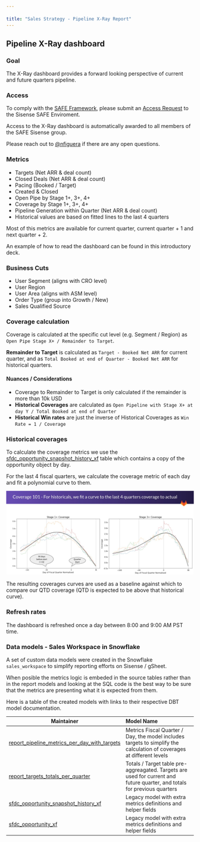 ```yaml
---

title: "Sales Strategy - Pipeline X-Ray Report"
---
```








## Pipeline X-Ray dashboard

### Goal

The X-Ray dashboard provides a forward looking perspective of current and future quarters pipeline.

### Access

To comply with the [SAFE Framework](/handbook/legal/safe-framework/), please submit an [Access Request](/handbook/business-technology/team-member-enablement/onboarding-access-requests/access-requests/) to the Sisense SAFE Enviroment.

Access to the X-Ray dashboard is automatically awarded to all members of the SAFE Sisense group.

Please reach out to [@nfiguera](https://gitlab.com/nfiguera) if there are any open questions.

### Metrics

- Targets  (Net ARR & deal count)
- Closed Deals (Net ARR & deal count)
- Pacing (Booked / Target)
- Created & Closed
- Open Pipe by Stage 1+, 3+, 4+
- Coverage by Stage 1+, 3+, 4+
- Pipeline Generation within Quarter (Net ARR & deal count)
- Historical values are based on fitted lines to the last 4 quarters

Most of this metrics are available for current quarter, current quarter + 1 and next quarter + 2.

An example of how to read the dashboard can be found in this introductory deck.

### Business Cuts

- User Segment (aligns with CRO level)
- User Region
- User Area (aligns with ASM level)
- Order Type (group into Growth / New)
- Sales Qualified Source

### Coverage calculation

Coverage is calculated at the specific cut level (e.g. Segment / Region) as `Open Pipe Stage X+ / Remainder to Target`.

**Remainder to Target** is calculated as  `Target - Booked Net ARR` for current quarter, and as `Total Booked at end of Quarter - Booked Net ARR` for historical quarters.

#### Nuances / Considerations

- Coverage to Remainder to Target is only calculated if the remainder is more than 10k USD
- **Historical Coverages** are calculated as `Open Pipeline with Stage X+ at day Y / Total Booked at end of Quarter`
- **Historical Win rates** are just the inverse of Historical Coverages as `Win Rate = 1 / Coverage`

### Historical coverages

To calculate the coverage metrics we use the [sfdc_opportunity_snapshot_history_xf](https://dbt.gitlabdata.com/#!/model/model.gitlab_snowflake.wk_sales_sfdc_opportunity_snapshot_history_xf) table which contains a copy of the opportunity object by day.

For the last 4 fiscal quarters, we calculate the coverage metric of each day and fit a polynomial curve to them.

![Historical coverages curve fitting](coverage_curve_fitting.jpg "Historical Coverage Curve Fitting")

The resulting coverages curves are used as a baseline against which to compare our QTD coverage (QTD is expected to be above that historical curve).

### Refresh rates

The dashboard is refreshed once a day between 8:00 and 9:00 AM PST time.

### Data models - Sales Workspace in Snowflake

A set of custom data models were created in the Snowflake `sales_workspace` to simplify reporting efforts on Sisense / gSheet.

When posible the metrics logic is embeded in the source tables rather than in the report models and looking at the SQL code is the best way to be sure that the metrics are presenting what it is expected from them.

Here is a table of the created models with links to their respective DBT model documentation.

| Maintainer| Model Name |
| ----- | :----- |
| [report_pipeline_metrics_per_day_with_targets](https://dbt.gitlabdata.com/#!/model/model.gitlab_snowflake.wk_sales_report_pipeline_metrics_per_day_with_targets)  | Metrics Fiscal Quarter / Day, the model includes targets to simplify the calculation of coverages at different levels |
| [report_targets_totals_per_quarter](https://dbt.gitlabdata.com/#!/model/model.gitlab_snowflake.wk_sales_report_targets_totals_per_quarter)  | Totals / Target table pre-aggreagated. Targets are used for current and future quarter, and totals for previous quarters |
| [sfdc_opportunity_snapshot_history_xf](https://dbt.gitlabdata.com/#!/model/model.gitlab_snowflake.wk_sales_sfdc_opportunity_snapshot_history_xf)  | Legacy model with extra metrics definitions and helper fields  |
| [sfdc_opportunity_xf](https://dbt.gitlabdata.com/#!/model/model.gitlab_snowflake.wk_sales_sfdc_opportunity_xf)  | Legacy model with extra metrics definitions and helper fields |





